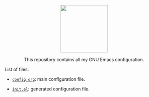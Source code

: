 <p align="center"><img src="https://upload.wikimedia.org/wikipedia/commons/5/5f/Emacs-logo.svg" width=150 height=150/></p>

<p align="center">This repository contains all my GNU Emacs configuration.</p>

List of files:

* [`config.org`](https://github.com/rememberYou/.emacs.d/blob/master/config.org/):
  main configuration file.

* [`init.el`](https://github.com/rememberYou/.emacs.d/blob/master/init.el/):
  generated configuration file.
